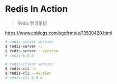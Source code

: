 # Redis In Action

> Redis 学习笔记

https://www.cnblogs.com/xgqfrms/p/13530420.html

```sh
# redis-server version
$ redis-server -v
$ redis-server --version
# redis-6.0.6

# redis-client version
$ redis-cli -v
$ redis-cli --version
# redis-cli 6.0.6

```

